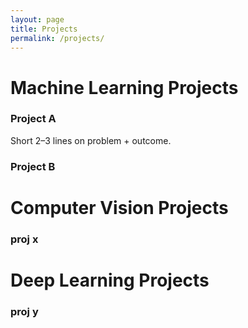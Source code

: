 ```yaml
---
layout: page
title: Projects
permalink: /projects/
---
```



# Machine Learning Projects
### Project A
Short 2–3 lines on problem + outcome.  

### Project B

# Computer Vision Projects

### proj x

# Deep Learning Projects

### proj y

